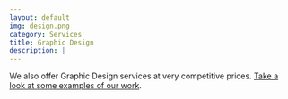 ```yaml
---
layout: default
img: design.png
category: Services
title: Graphic Design
description: |
---
```

We also offer Graphic Design services at very competitive prices. [Take a look at some examples of our work](https://vanesagonzalez.carbonmade.com/).
